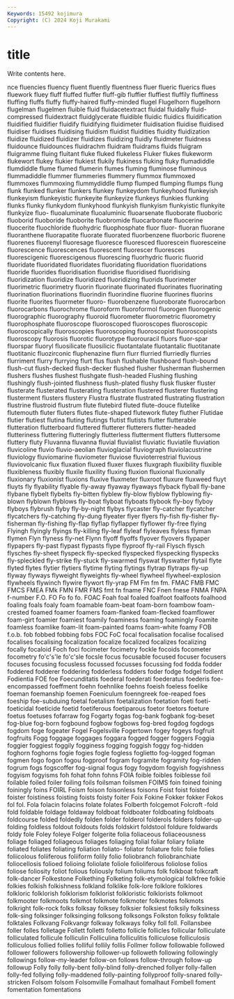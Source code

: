 ```yaml
---
Keywords: 15492 kojimura
Copyright: (C) 2024 Koji Murakami
---
```


# title

Write contents here.



nce fluencies fluency
fluent fluently fluentness fluer flueric fluerics flues fluework fluey fluff
fluffed fluffer fluff-gib fluffier fluffiest fluffily fluffiness fluffing fluffs fluffy
fluffy-haired fluffy-minded flugel Flugelhorn flugelhorn flugelman flugelmen fluible fluid fluidacetextract
fluidal fluidally fluid-compressed fluidextract fluidglycerate fluidible fluidic fluidics fluidification fluidified
fluidifier fluidify fluidifying fluidimeter fluidisation fluidise fluidised fluidiser fluidises fluidising
fluidism fluidist fluidities fluidity fluidization fluidize fluidized fluidizer fluidizes fluidizing
fluidly fluidmeter fluidness fluidounce fluidounces fluidrachm fluidram fluidrams fluids fluigram
fluigramme fluing fluitant fluke fluked flukeless Fluker flukes flukeworm flukewort
flukey flukier flukiest flukily flukiness fluking fluky flumadiddle flumdiddle flume
flumed flumerin flumes fluming fluminose fluminous flummadiddle flummer flummeries flummery
flummox flummoxed flummoxes flummoxing flummydiddle flump flumped flumping flumps flung
flunk flunked flunker flunkers flunkey flunkeydom flunkeyhood flunkeyish flunkeyism flunkeyistic
flunkeyite flunkeyize flunkeys flunkies flunking flunks flunky flunkydom flunkyhood flunkyish
flunkyism flunkyistic flunkyite flunkyize fluo- fluoaluminate fluoaluminic fluoarsenate fluoborate fluoboric
fluoborid fluoboride fluoborite fluobromide fluocarbonate fluocerine fluocerite fluochloride fluohydric fluophosphate
fluor fluor- fluoran fluorane fluoranthene fluorapatite fluorate fluorated fluorbenzene fluorboric
fluorene fluorenes fluorenyl fluoresage fluoresce fluoresced fluorescein fluoresceine fluorescence fluorescences
fluorescent fluorescer fluoresces fluorescigenic fluorescigenous fluorescing fluorhydric fluoric fluorid fluoridate
fluoridated fluoridates fluoridating fluoridation fluoridations fluoride fluorides fluoridisation fluoridise fluoridised
fluoridising fluoridization fluoridize fluoridized fluoridizing fluorids fluorimeter fluorimetric fluorimetry fluorin
fluorinate fluorinated fluorinates fluorinating fluorination fluorinations fluorindin fluorindine fluorine fluorines
fluorins fluorite fluorites fluormeter fluoro- fluorobenzene fluoroborate fluorocarbon fluorocarbons fluorochrome
fluoroform fluoroformol fluorogen fluorogenic fluorographic fluorography fluoroid fluorometer fluorometric fluorometry
fluorophosphate fluoroscope fluoroscoped fluoroscopes fluoroscopic fluoroscopically fluoroscopies fluoroscoping fluoroscopist fluoroscopists
fluoroscopy fluorosis fluorotic fluorotype fluorouracil fluors fluor-spar fluorspar fluoryl fluosilicate
fluosilicic fluotantalate fluotantalic fluotitanate fluotitanic fluozirconic fluphenazine flurn flurr flurried
flurriedly flurries flurriment flurry flurrying flurt flus flush flushable flushboard
flush-bound flush-cut flush-decked flush-decker flushed flusher flusherman flushermen flushers flushes
flushest flushgate flush-headed Flushing flushing flushingly flush-jointed flushness flush-plated flushy
flusk flusker fluster flusterate flusterated flusterating flusteration flustered flusterer flustering
flusterment flusters flustery Flustra flustrate flustrated flustrating flustration flustrine flustroid
flustrum flute flutebird fluted flute-douce flutelike flutemouth fluter fluters flutes
flute-shaped flutework flutey fluther Flutidae flutier flutiest flutina fluting flutings
flutist flutists flutter flutterable flutteration flutterboard fluttered flutterer flutterers flutter-headed
flutteriness fluttering flutteringly flutterless flutterment flutters fluttersome fluttery fluty Fluvanna
fluvanna fluvial fluvialist fluviatic fluviatile fluviation fluvicoline fluvio fluvio-aeolian fluvioglacial
fluviograph fluviolacustrine fluviology fluviomarine fluviometer fluviose fluvioterrestrial fluvious fluviovolcanic flux
fluxation fluxed fluxer fluxes fluxgraph fluxibility fluxible fluxibleness fluxibly fluxile
fluxility fluxing fluxion fluxional fluxionally fluxionary fluxionist fluxions fluxive fluxmeter
fluxroot fluxure fluxweed fluyt fluyts fly flyability flyable fly-away flyaway
flyaways flyback flyball fly-bane flybane flybelt flybelts fly-bitten flyblew fly-blow
flyblow flyblowing fly-blown flyblown flyblows fly-boat flyboat flyboats flybook fly-boy
flyboy flyboys flybrush flyby fly-by-night flybys flycaster fly-catcher flycatcher flycatchers
fly-catching fly-dung flyeater flyer flyers fly-fish fly-fisher fly-fisherman fly-fishing fly-flap
flyflap flyflapper flyflower fly-free flying Flyingh flyingly flyings fly-killing fly-leaf
flyleaf flyleaves flyless flyman flymen Flyn flyness fly-net Flynn flyoff
flyoffs flyover flyovers flypaper flypapers fly-past flypast flypasts flype flyproof
fly-rail Flysch flysch flysches fly-sheet flyspeck fly-specked flyspecked flyspecking flyspecks
fly-spleckled fly-strike fly-stuck fly-swarmed flyswat flyswatter flytail flyte flyted flytes
flytier flytiers flytime flyting flytings flytrap flytraps fly-up flyway flyways
flyweight flyweights fly-wheel flywheel flywheel-explosion flywheels flywinch flywire flywort fly-yrap
FM Fm fm fm. FMAC FMB FMC FMCS FMEA FMk
FMN FMR FMS fmt fn fname FNC Fnen fnese FNMA
FNPA f-number F.O. FO Fo fo fo. FOAC Foah foal
foaled foalfoot foalfoots foalhood foaling foals foaly foam foamable foam-beat
foam-born foambow foam-crested foamed foamer foamers foam-flanked foam-flecked foamflower foam-girt
foamier foamiest foamily foaminess foaming foamingly Foamite foamless foamlike foam-lit
foam-painted foams foam-white foamy FOB f.o.b. fob fobbed fobbing fobs
FOC FoC focal focalisation focalise focalised focalises focalising focalization focalize
focalized focalizes focalizing focally focaloid Foch foci focimeter focimetry fockle
focoids focometer focometry fo'c's'le fo'c'sle focsle focus focusable focused focuser
focusers focuses focusing focusless focussed focusses focussing fod fodda fodder
foddered fodderer foddering fodderless fodders foder fodge fodgel fodient Fodientia
FOE foe Foecunditatis foederal foederati foederatus foederis foe-encompassed foeffment foehn
foehnlike foehns foeish foeless foelike foeman foemanship foemen Foeniculum foenngreek
foe-reaped foes foeship foe-subduing foetal foetalism foetalization foetation foeti foeti-
foeticidal foeticide foetid foetiferous foetiparous foetor foetors foeture foetus foetuses
fofarraw fog Fogarty fogas fog-bank fogbank fog-beset fog-blue fog-born fogbound
fogbow fogbows fog-bred fogdog fogdogs fogdom foge fogeater Fogel Fogelsville
Fogertown fogey fogeys fogfruit fogfruits Fogg foggage foggages foggara fogged
fogger foggers Foggia foggier foggiest foggily fogginess fogging foggish foggy
fog-hidden foghorn foghorns fogie fogies fogle fogless foglietto fog-logged fogman
fogmen fogo fogon fogou fogproof fogram fogramite fogramity fog-ridden fogrum
fogs fogscoffer fog-signal fogus fogy fogydom fogyish fogyishness fogyism fogyisms
foh fohat fohn fohns FOIA foible foibles foiblesse foil foilable
foiled foiler foiling foils foilsman foilsmen FOIMS foin foined foining
foiningly foins FOIRL Foism foison foisonless foisons Foist foist foisted
foister foistiness foisting foists foisty foiter Foix Fokine Fokker fokker
Fokos fol fol. Fola folacin folacins folate folates Folberth folcgemot
Folcroft -fold fold foldable foldage foldaway foldboat foldboater foldboating foldboats
foldcourse folded foldedly folden folder folderol folderols folders folder-up folding
foldless foldout foldouts folds foldskirt foldstool foldure foldwards foldy fole
Foley foleye Folger folgerite folia foliaceous foliaceousness foliage foliaged foliageous
foliages foliaging folial foliar foliary foliate foliated foliates foliating foliation
foliato- foliator foliature folic folie folies foliicolous foliiferous foliiform folily
folio foliobranch foliobranchiate foliocellosis folioed folioing foliolate foliole folioliferous foliolose
folios foliose foliosity foliot folious foliously folium foliums folk folkboat
folkcraft folk-dancer Folkestone Folkething Folketing folk-etymological folkfree folkie folkies folkish
folkishness folkland folklike folk-lore folklore folklores folkloric folklorish folklorism folklorist
folkloristic folklorists folkmoot folkmooter folkmoots folkmot folkmote folkmoter folkmotes folkmots
folkright folk-rock folks folksay folksey folksier folksiest folksily folksiness folk-sing
folksinger folksinging folksong folksongs Folkston folksy folktale folktales Folkvang Folkvangr
folkway folkways folky foll foll. Follansbee foller folles folletage Follett
folletti folletto follicle follicles follicular folliculate folliculated follicule folliculin Folliculina
folliculitis folliculose folliculosis folliculous follied follies folliful follily follis Follmer
follow followable followed follower followers followership follower-up followeth following followingly
followings follow-my-leader follow-on follows follow-through follow-up followup Folly folly folly-bent
folly-blind folly-drenched follyer folly-fallen folly-fed follying folly-maddened folly-painting follyproof folly-snared
folly-stricken Folsom folsom Folsomville Fomalhaut fomalhaut Fombell foment fomentation fomentations
